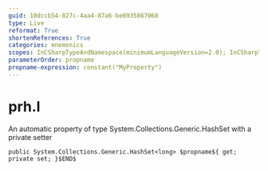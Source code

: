 ```yaml
---
guid: 10dccb54-827c-4aa4-87a6-be8935867068
type: Live
reformat: True
shortenReferences: True
categories: mnemonics
scopes: InCSharpTypeAndNamespace(minimumLanguageVersion=2.0); InCSharpTypeMember(minimumLanguageVersion=2.0)
parameterOrder: propname
propname-expression: constant("MyProperty")
---
```


# prh.l

An automatic property of type System.Collections.Generic.HashSet<long> with a private setter

```
public System.Collections.Generic.HashSet<long> $propname${ get; private set; }$END$
```
